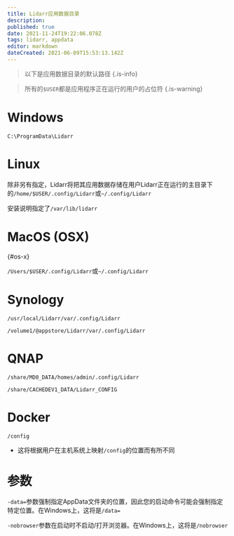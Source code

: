 ```yaml
---
title: Lidarr应用数据目录
description: 
published: true
date: 2021-11-24T19:22:06.078Z
tags: lidarr, appdata
editor: markdown
dateCreated: 2021-06-09T15:53:13.142Z
---
```


> 以下是应用数据目录的默认路径 {.is-info}

> 所有的`$USER`都是应用程序正在运行的用户的占位符 {.is-warning}

# Windows

`C:\ProgramData\Lidarr`

# Linux

除非另有指定，Lidarr将把其应用数据存储在用户Lidarr正在运行的主目录下的`/home/$USER/.config/Lidarr`或`~/.config/Lidarr`

安装说明指定了`/var/lib/lidarr`

# MacOS (OSX)

{#os-x}

`/Users/$USER/.config/Lidarr`或`~/.config/Lidarr`

# Synology

`/usr/local/Lidarr/var/.config/Lidarr`

`/volume1/@appstore/Lidarr/var/.config/Lidarr`

# QNAP

`/share/MD0_DATA/homes/admin/.config/Lidarr`

`/share/CACHEDEV1_DATA/Lidarr_CONFIG`

# Docker

`/config`

- 这将根据用户在主机系统上映射`/config`的位置而有所不同

# 参数

`-data=`参数强制指定AppData文件夹的位置，因此您的启动命令可能会强制指定特定位置。在Windows上，这将是`/data=`

`-nobrowser`参数在启动时不启动/打开浏览器。在Windows上，这将是`/nobrowser`